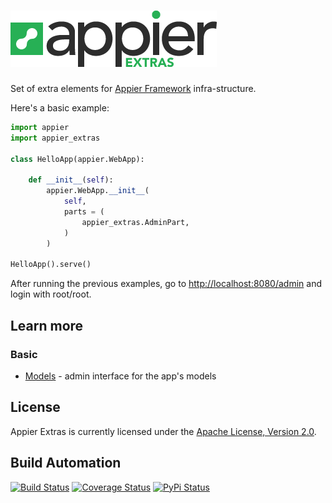 # [![Appier Framework Extras](res/logo.png)](http://appier_extras.hive.pt)

Set of extra elements for [Appier Framework](http://appier.hive.pt) infra-structure.

Here's a basic example:

```python
import appier
import appier_extras

class HelloApp(appier.WebApp):

    def __init__(self):
        appier.WebApp.__init__(
            self,
            parts = (
                appier_extras.AdminPart,
            )
        )

HelloApp().serve()
```

After running the previous examples, go to [http://localhost:8080/admin](http://localhost:8080/admin)
and login with root/root.

## Learn more

### Basic
* [Models](doc/models.md) - admin interface for the app's models

## License

Appier Extras is currently licensed under the [Apache License, Version 2.0](http://www.apache.org/licenses/).

## Build Automation

[![Build Status](https://travis-ci.org/hivesolutions/appier_extras.svg?branch=master)](https://travis-ci.org/hivesolutions/appier_extras)
[![Coverage Status](https://coveralls.io/repos/hivesolutions/appier_extras/badge.svg?branch=master)](https://coveralls.io/r/hivesolutions/appier_extras?branch=master)
[![PyPi Status](https://img.shields.io/pypi/v/appier_extras.svg)](https://pypi.python.org/pypi/appier_extras)
